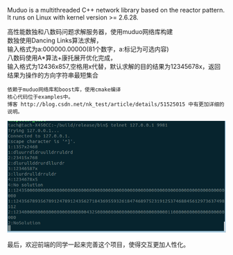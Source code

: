 Muduo is a multithreaded C++ network library based on
the reactor pattern.
It runs on Linux with kernel version >= 2.6.28.

高性能数独和八数码问题求解服务器，使用muduo网络库构建<br>
数独使用Dancing Links算法求解，<br>
输入格式为a:000000.00000(81个数字，a:标记为可选内容)<br>
八数码使用A*算法+康托展开优化完成，<br>
输入格式为12436x857,空格用x代替，默认求解的目的结果为12345678x，返回结果为操作的方向字符串最短集合<br>

    依赖于muduo网络库和boost库，使用cmake编译
    核心代码位于examples中。
    博客 http://blog.csdn.net/nk_test/article/details/51525015 中有更加详细的说明。

![](https://github.com/Tachone/sukuEight/blob/master/%E9%80%89%E5%8C%BA_003.png) 

最后，欢迎前端的同学一起来完善这个项目，使得交互更加人性化。



